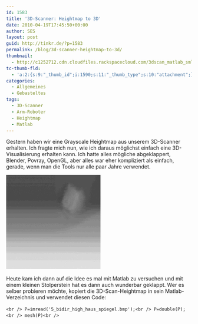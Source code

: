 ```yaml
---
id: 1583
title: '3D-Scanner: Heightmap to 3D'
date: 2010-04-19T17:45:50+00:00
author: SES
layout: post
guid: http://tinkr.de/?p=1583
permalink: /blog/3d-scanner-heightmap-to-3d/
thumbnail:
  - http://c1252712.cdn.cloudfiles.rackspacecloud.com/3dscan_matlab_sml.png
tc-thumb-fld:
  - 'a:2:{s:9:"_thumb_id";i:1590;s:11:"_thumb_type";s:10:"attachment";}'
categories:
  - Allgemeines
  - Gebasteltes
tags:
  - 3D-Scanner
  - Arm-Roboter
  - Heightmap
  - Matlab
---
```

Gestern haben wir eine Grayscale Heightmap aus unserem 3D-Scanner erhalten. Ich fragte mich nun, wie ich daraus möglichst einfach eine 3D-Visualisierung erhalten kann. Ich hatte alles mögliche abgeklappert, Blender, Povray, OpenGL, aber alles war eher kompliziert als einfach, gerade, wenn man die Tools nur alle paar Jahre verwendet.

[<img src="/assets/2010/04/5_bidir_high_haus_spiegel.bmp" alt="" title="heigthmap gespiegelt"  />](/assets/2010/04/5_bidir_high_haus_spiegel.bmp)

Heute kam ich dann auf die Idee es mal mit Matlab zu versuchen und mit einem kleinen Stolperstein hat es dann auch wunderbar geklappt.
Wer es selber probieren möchte, kopiert die 3D-Scan-Heightmap in sein Matlab-Verzeichnis und verwendet diesen Code:

`<br />
P=imread('5_bidir_high_haus_spiegel.bmp');<br />
P=double(P);<br />
mesh(P)<br />
`

<img loading="lazy" src="/assets/2010/04/3dscan_matlab2.png" alt="" title="3D Visualisierung der Heightmap - 1"    srcset="/assets/2010/04/3dscan_matlab2.png 606w, /assets/2010/04/3dscan_matlab2-300x257.png 300w" sizes="(max-width: 606px) 100vw, 606px" />

<img loading="lazy" src="/assets/2010/04/3dscan_matlab.png" alt="" title="3D Visualisierung der Heightmap - 2"    srcset="/assets/2010/04/3dscan_matlab.png 606w, /assets/2010/04/3dscan_matlab-300x257.png 300w" sizes="(max-width: 606px) 100vw, 606px" />
